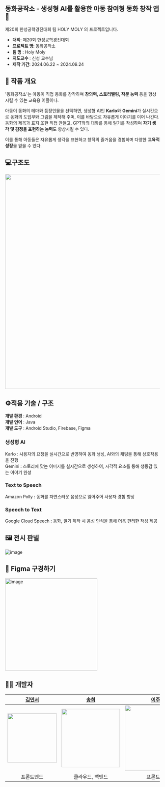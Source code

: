 ## 동화공작소 - 생성형 AI를 활용한 아동 참여형 동화 창작 앱 🌈
제20회 한성공학경진대회 팀 HOLY MOLY 의  프로젝트입니다. <br>
- **대회**: 제20회 한성공학경진대회
- **프로젝트 명**: 동화공작소
- **팀 명** : Holy Moly
- **지도교수** :  신성 교수님
- **제작 기간**: 2024.06.22 ~ 2024.09.24

## 🙌 작품 개요
  '동화공작소'는 아동이 직접 동화를 창작하며 **창의력, 스토리텔링, 작문 능력** 등을 향상시킬 수 있는 교육용 어플이다.

  아동이 동화의 테마와 등장인물을 선택하면, 생성형 AI인 **Karlo**와 **Gemini**가 실시간으로 동화의 도입부와 그림을 제작해 주며, 이를 바탕으로 자유롭게 이야기를 이어 나간다. 동화의 제목과 표지 또한 직접 만들고, GPT와의 대화를 통해 일기를 작성하며 **자기 생각 및 감정을 표현하는 능력**도 향상시킬 수 있다.

  이를 통해 아동들은 자유롭게 생각을 표현하고 창작의 즐거움을 경험하며 다양한 **교육적 성장**을 얻을 수 있다. 
## 💻구조도
<img src="https://github.com/user-attachments/assets/6c30f466-d4fb-4ae4-a457-129202aeedc8" width="700" />

## ⚙️적용 기술 / 구조
**개발 환경** : Android
<br>
**개발 언어** : Java
<br>
**개발 도구** : Android Studio, Firebase, Figma

### 생성형 AI 
Karlo : 사용자의 요청을 실시간으로 반영하여 동화 생성, AI와의 채팅을 통해 상호작용을 진행
<br>
Gemini : 스토리에 맞는 이미지를 실시간으로 생성하여, 시각적 요소를 통해 생동감 있는 이야기 완성

### Text to Speech
Amazon Polly : 동화를 자연스러운 음성으로 읽어주어 사용자 경험 향상

### Speech to Text
Google Cloud Speech : 동화, 일기 제작 시 음성 인식을 통해 더욱 편리한 작성 제공


## 🖼️ 전시 판넬
![image](https://github.com/user-attachments/assets/c63032d4-eabf-4de8-ae3b-8f901d7fa120)

## 🎨 Figma 구경하기
<a href="https://www.figma.com/design/4Koc32K9nLXDxRoosE0UXA/Untitled?node-id=0-1&t=z8qKo2yH3CFQMyam-1" target="_blank">
    <img src="https://github.com/user-attachments/assets/a609ee0b-f966-4969-b358-eb08f1b3cc15" alt="image" style="width: 300px"/>
</a>


## 👩‍💻 개발자


| [김민서](https://github.com/sunmay12)| [송희](https://github.com/felizsong) | [이주현](https://github.com/hana03030) | [주지혜](https://github.com/ZUZ1H3) |
| ------------ | ------------- | ------------- | ------------- |
| <img src="https://github.com/user-attachments/assets/8c7339a3-7584-4b1e-bc21-2057ce3dce6f" width="160" /> |<img src="https://github.com/user-attachments/assets/e444b6bb-e99a-4b23-b7c0-970ec46ac3b0" width="190" />|<img src="https://github.com/user-attachments/assets/c67c309c-d070-48d0-b814-d45cd01ab4a5" width="214" />|<img src="https://github.com/user-attachments/assets/076aeab4-5b50-4bd8-8bb8-215aaba82ffd" width="180" />
| <center>프론트엔드</center> | <center>클라우드, 백엔드</center> | <center>프론트엔드</center> | <center>AI, 백엔드</center> |



